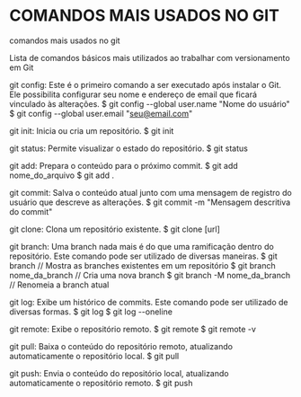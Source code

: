 # COMANDOS MAIS USADOS NO GIT
comandos mais usados no git

Lista de comandos básicos mais utilizados ao trabalhar com versionamento em Git

git config: Este é o primeiro comando a ser executado após instalar o Git. Ele possibilita configurar seu nome e endereço de email que ficará vinculado às alterações.
$ git config --global user.name "Nome do usuário"
$ git config --global user.email "seu@email.com"

git init: Inicia ou cria um repositório.
$ git init

git status: Permite visualizar o estado do repositório.
$ git status

git add: Prepara o conteúdo para o próximo commit.
$ git add nome_do_arquivo
$ git add .

git commit: Salva o conteúdo atual junto com uma mensagem de registro do usuário que descreve as alterações.
$ git commit -m "Mensagem descritiva do commit"

git clone: Clona um repositório existente.
$ git clone [url]

git branch: Uma branch nada mais é do que uma ramificação dentro do repositório. Este comando pode ser utilizado de diversas maneiras.
$ git branch // Mostra as branches existentes em um repositório
$ git branch nome_da_branch // Cria uma nova branch
$ git branch -M nome_da_branch // Renomeia a branch atual

git log: Exibe um histórico de commits. Este comando pode ser utilizado de diversas formas.
$ git log
$ git log --oneline

git remote: Exibe o repositório remoto.
$ git remote
$ git remote -v

git pull: Baixa o conteúdo do repositório remoto, atualizando automaticamente o repositório local.
$ git pull

git push: Envia o conteúdo do repositório local, atualizando automaticamente o repositório remoto.
$ git push

